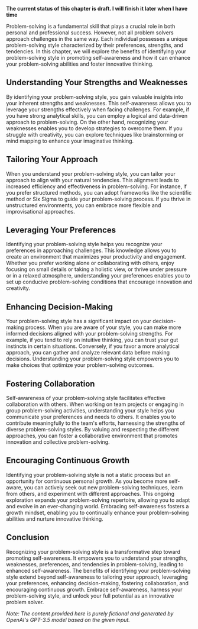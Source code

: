**The current status of this chapter is draft. I will finish it later when I have time**

Problem-solving is a fundamental skill that plays a crucial role in both personal and professional success. However, not all problem solvers approach challenges in the same way. Each individual possesses a unique problem-solving style characterized by their preferences, strengths, and tendencies. In this chapter, we will explore the benefits of identifying your problem-solving style in promoting self-awareness and how it can enhance your problem-solving abilities and foster innovative thinking.

Understanding Your Strengths and Weaknesses
-------------------------------------------

By identifying your problem-solving style, you gain valuable insights into your inherent strengths and weaknesses. This self-awareness allows you to leverage your strengths effectively when facing challenges. For example, if you have strong analytical skills, you can employ a logical and data-driven approach to problem-solving. On the other hand, recognizing your weaknesses enables you to develop strategies to overcome them. If you struggle with creativity, you can explore techniques like brainstorming or mind mapping to enhance your imaginative thinking.

Tailoring Your Approach
-----------------------

When you understand your problem-solving style, you can tailor your approach to align with your natural tendencies. This alignment leads to increased efficiency and effectiveness in problem-solving. For instance, if you prefer structured methods, you can adopt frameworks like the scientific method or Six Sigma to guide your problem-solving process. If you thrive in unstructured environments, you can embrace more flexible and improvisational approaches.

Leveraging Your Preferences
---------------------------

Identifying your problem-solving style helps you recognize your preferences in approaching challenges. This knowledge allows you to create an environment that maximizes your productivity and engagement. Whether you prefer working alone or collaborating with others, enjoy focusing on small details or taking a holistic view, or thrive under pressure or in a relaxed atmosphere, understanding your preferences enables you to set up conducive problem-solving conditions that encourage innovation and creativity.

Enhancing Decision-Making
-------------------------

Your problem-solving style has a significant impact on your decision-making process. When you are aware of your style, you can make more informed decisions aligned with your problem-solving strengths. For example, if you tend to rely on intuitive thinking, you can trust your gut instincts in certain situations. Conversely, if you favor a more analytical approach, you can gather and analyze relevant data before making decisions. Understanding your problem-solving style empowers you to make choices that optimize your problem-solving outcomes.

Fostering Collaboration
-----------------------

Self-awareness of your problem-solving style facilitates effective collaboration with others. When working on team projects or engaging in group problem-solving activities, understanding your style helps you communicate your preferences and needs to others. It enables you to contribute meaningfully to the team's efforts, harnessing the strengths of diverse problem-solving styles. By valuing and respecting the different approaches, you can foster a collaborative environment that promotes innovation and collective problem-solving.

Encouraging Continuous Growth
-----------------------------

Identifying your problem-solving style is not a static process but an opportunity for continuous personal growth. As you become more self-aware, you can actively seek out new problem-solving techniques, learn from others, and experiment with different approaches. This ongoing exploration expands your problem-solving repertoire, allowing you to adapt and evolve in an ever-changing world. Embracing self-awareness fosters a growth mindset, enabling you to continually enhance your problem-solving abilities and nurture innovative thinking.

Conclusion
----------

Recognizing your problem-solving style is a transformative step toward promoting self-awareness. It empowers you to understand your strengths, weaknesses, preferences, and tendencies in problem-solving, leading to enhanced self-awareness. The benefits of identifying your problem-solving style extend beyond self-awareness to tailoring your approach, leveraging your preferences, enhancing decision-making, fostering collaboration, and encouraging continuous growth. Embrace self-awareness, harness your problem-solving style, and unlock your full potential as an innovative problem solver.

*Note: The content provided here is purely fictional and generated by OpenAI's GPT-3.5 model based on the given input.*

